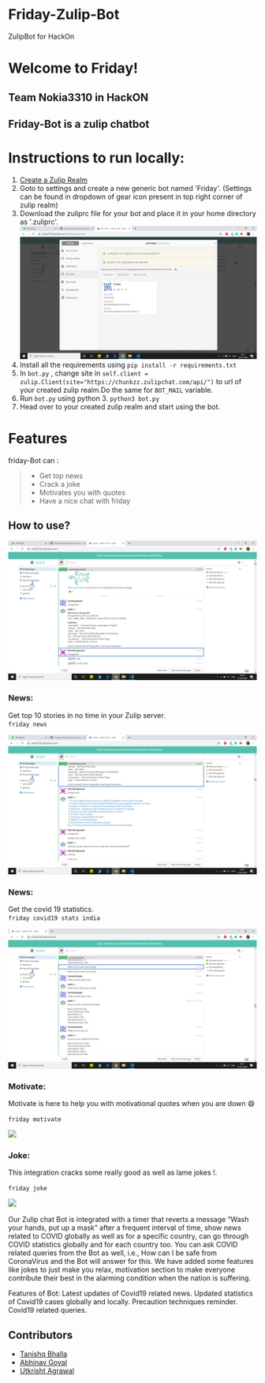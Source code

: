# Friday-Zulip-Bot
ZulipBot for HackOn

# Welcome to Friday!
## Team Nokia3310 in HackON

## **Friday-Bot** is a zulip chatbot   



# Instructions to run locally:
1. [Create a Zulip Realm](https://zulip.com/create_realm/)
2. Goto to settings and create a new generic bot named 'Friday'. (Settings can be found in dropdown of gear icon present in top right corner of zulip realm)
3. Download the zuliprc file for your bot and place it in your home directory as '.zuliprc'.
![](./images/instructions.png)  
4. Install all the requirements using ``` pip install -r requirements.txt ```
5. In ``` bot.py ``` , change site in ``` self.client = zulip.Client(site="https://chunkzz.zulipchat.com/api/") ``` to url of your created zulip realm.Do the same for ``` BOT_MAIL ``` variable.  
6. Run ``` bot.py ``` using python 3. ``` python3 bot.py ```
7. Head over to your created zulip realm and start using the bot.

# Features

friday-Bot can :
>

>* Get top news
>* Crack a joke
>* Motivates you with quotes
>* Have a nice chat with friday

## How to use?

![](./images/help.png) 


###  News:
Get top 10 stories in no time in your Zulip server.  
`friday news`  

![](./images/news.png)    

###  News:
Get the covid 19 statistics.  
`friday covid19 stats india`  

![](./images/stats.png)  


###  Motivate:
Motivate is here to help you with motivational quotes when you are down :smile:  

```friday motivate```  

![](./images/motivate.png)  



###  Joke:
This integration cracks some really good as well as lame jokes !. 

`friday joke`  

![](./images/joke.png)

Our Zulip chat Bot is integrated with a timer that reverts a message “Wash your hands, put up a mask” after a frequent interval of time, show news related to COVID globally as well as for a specific country, can go through COVID statistics globally and for each country too. You can ask COVID related queries from the Bot as well, i.e., How can I be safe from CoronaVirus and the Bot will answer for this. We have added some features like jokes to just make you relax, motivation section to make everyone contribute their best in the alarming condition when the nation is suffering.

Features of Bot:
Latest updates of Covid19 related news.
Updated statistics of Covid19 cases globally and locally.
Precaution techniques reminder.
Covid19 related queries.




## Contributors
* [Tanishq Bhalla](https://github.com/Tanishq457)  
* [Abhinav Goyal](https://github.com/zabhitak)  
* [Utkrisht Agrawal](https://github.com/gutku10)  
